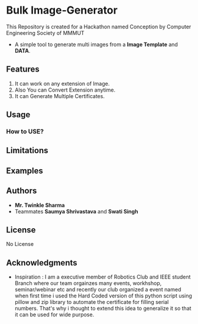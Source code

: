 # Bulk Image-Generator
This Repository is created for a Hackathon named Conception by Computer Engineering Society of MMMUT
- A simple tool to generate multi images from a **Image Template** and **DATA**.

## Features
 1. It can work on any extension of Image.
 2. Also You can Convert Extension anytime.
 3. It can Generate Multiple Certificates.

## Usage
 

### How to USE?


## Limitations 


## Examples



## Authors

* **Mr. Twinkle Sharma**
* Teammates
   **Saumya Shrivastava** and 
   **Swati Singh**


## License
No License

## Acknowledgments

* Inspiration : I am a executive member of Robotics Club and IEEE student Branch where our team orgainzes many events, workhshop, seminar/webinar etc and recently our club organized a event named when first time i used the Hard Coded version of this python script using pillow and zip library to automate the certificate for filling serial numbers. That's why i thought to extend this idea to generalize it so that it can be used for wide purpose.
